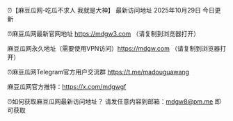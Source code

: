 ⏰【麻豆瓜网-吃瓜不求人 我就是大神】
最新访问地址  2025年10月29日 今日更新


⏰麻豆瓜网最新官网地址 https://mdgw3.com     （请复制到浏览器打开）

麻豆瓜网永久地址（需要使用VPN访问）https://mdgw.com   （请复制到浏览器打开）

⏰麻豆瓜网Telegram官方用户交流群   https://t.me/madouguawang

麻豆瓜网官方推特：https://x.com/mdgwgf

⏰如何获取麻豆瓜网最新访问地址？ 请发任意内容到邮箱：mdgw8@pm.me 即可获取
